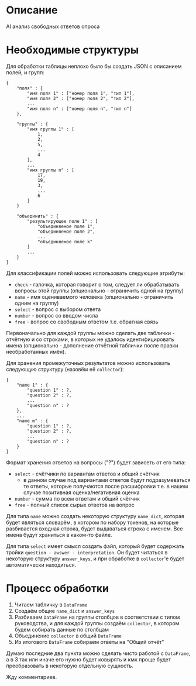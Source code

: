 # Описание
AI анализ свободных ответов опроса 

<!---# Выбор имён
Возможно 2 подхода к выделению отдельных персоналий:
 - сопоставление с заранее подготовленным списком имён
 - формирование списка имён по обрабатываемому файлу

Пусть у нас уже сформирован список имён. Тогда обрабатываемое имя может соответствовать имени из списка, если оно является частью имени из списка. Для неидентифицированных имён можно сделать список кандидатов, но это уже дополнительно. 


# Структура хранения
Excel таблица считывается в DataFrame, который затем делится на 3 части, которые обрабатываются отдельно. Для каждой таблицы нужен будет DataFrame, в который будут складываться неидентифицированные строки. Можно будет сделать так, чтобы после правок они дообрабатывались и добавлялись в статистику к уже обработанным.

Для обработки полей с фиксированным ответом будет формироваться вложенный словарь, в котором вопросам будут сопоставляться ответы, а ответам ключи.  

Промежуточные результаты удобно будет хранить в словаре, где ключ - имя, а значение - по сути json т.е. словарь в котором названия вопросов 

Итог: 
- Исходный ```DataFrame``` 
- Выборки столбцов из исходного ```DataFrame```'ы для обработки отдельных типов руководства
- Выборки строк, для которых имя не идентифицированно для отдельных типов руководства
- Промежуточные аккумулирующие структуры для сбора статистики по персоналиям относительно каждого типа руководства
- Итоговый ```DataFrame```    

Дополнительные структуры:
- Множество имён
    - Конструктор, принимающий имя файла
    - Проверка на наличие имени и уникальности: -> Optional[str]

- Множество ответов
    - Конструктор, принимающий имя файла 
    - Найти ответ

- Множество 
-->
# Необходимые структуры
Для обработки таблицы неплохо было бы создать JSON с описанием полей, и групп:
```
{
    "поля" : {
        "имя поля 1" : ["номер поля 1", "тип 1"],
        "имя поля 2" : ["номер поля 2", "тип 2"],
        ...
        "имя поля n" : ["номер поля n", "тип n"]
    },

    "группы" : {
        "имя группы 1" : [
            1,
            2,
            5,
            ...
            4
        ],
        ...
        "имя группы n" : [
            17,
            19,
            3,
            ...
            6
        ]
    }

    "объединить" : {
        "результирующее поле 1" : [
            "объединяемое поле 1",
            "объединяемое поле 2",
            ...
            "объединяемое поле k"
        ]
        ...
    }
}
```

Для классификации полей можно использовать следующие атрибуты:
- ```check``` - галочка, которая говорит о том, следует ли обрабатывать вопросы этой группы (опционально - ограничить одной на группу)
- ```name``` - имя оцениваемого человека (опционально - ограничить одним на группу)
- ```select``` - вопрос с выбором ответа
- ```number``` - вопрос со вводом числа
- ```free``` - вопрос со свободным ответом т.е. обратная связь

Первоначально для каждой группы можно сделать две таблички - отчётную и со строками, в которых не удалось идентифицировать имена (опционально - дополнение отчётной таблички после правки необработанных имён).  

Для хранения промежуточных результатов можно использовать следующую структуру (назовём её ```collector```):    
```
{
    "name 1" : {
        "question 1" : ?,
        "question 2" : ?,
        ...
        "question n" : ?
    },
    ...
    "name m" : {
        "question 1" : ?,
        "question 2" : ?,
        ...
        "question n" : ?
    }
}
```

Формат хранения ответов на вопросы ("?") будет зависеть от его типа:
- ```select``` - счётчики по вариантам ответов и общий счётчик 
    - в данном случае под вариантами ответов будут подразумеваться те ответы, которые получаются после расшифровки т.е. в нашем случае позитивная оценка/негативная оценка
- ```number``` - сумма по всем ответам и общий счётчик
- ```free``` - полный список сырых ответов на вопрос

Для типа ```name``` можно создать некоторую структуру ```name_dict```, которая будет являться словарём, в котором по набору токенов, на которые разбивается входная строка, будет выдаваться строка с именем. Все имена будут храниться в каком-то файле.  

Для типа ```select``` имеет смысл создать файл, который будет содержать тройки ```question - awswer - interpretation```. Он будет читаться в некоторую структуру ```answer_keys```, и при обработке в ```collector```'e будет автоматически находиться. 

<!--Поскольку каждый ```collector``` напрямую связан с отдельной группой, то имеет смысл учитывать это при создании класса. Тогда можно делать обрабатываему часть ```DataFrame``` полем класса. Для последующей обработки имеет смысл проверить корректность группы и переупорядочить поля так, чтобы первым было имя, вторым   Для инициализации ```mini_collector```'ов нужно узнать тип вопроса, для этого идём ```survey_structure``` и по switch'у создаём их.

Процесс обработки строки:
1. идентификация т.е. проверка имени и флажка 
2. проходимся по вопросам


При обработке опроса просто отправляем значение поля в ```mini_collector```.

Класс должен на выходе создавать 2 сущности: таблицу обработанных данных и таблицу необработанных данных.



-->
 


# Процесс обработки

1. Читаем табличку в ```DataFrame```
2. Создаём общие ```name_dict``` и ```answer_keys```
3. Разбиваем ```DataFrame``` на группы столбцов в соответствии с типом руководства, и для каждой группы создаём ```collector```, в котором будем собирать данные по столбцам
4. Объединение ```collector``` в общий ```DataFrame```
5. Из итогового ```DataFrame``` собираем ответы на "Общий отчёт"
 
Думаю последние два пункта можно сделать чисто работой с ```DataFrame```, а в 3 так или иначе его нужно будет ковырять и кмк проще будет преобразовать в некоторую отдельную сущность. 

Жду комментариев.






    
        